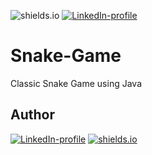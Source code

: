 ![shields.io](https://img.shields.io/badge/MADE%20WITH-Java-green)
[![LinkedIn-profile](https://img.shields.io/badge/LinkedIn-Divyani-blue.svg)](https://www.linkedin.com/in/divyani-panda-5a8345194/)

# Snake-Game
Classic Snake Game using Java

## Author
[![LinkedIn-profile](https://img.shields.io/badge/LinkedIn-Profile-teal.svg)](https://www.linkedin.com/in/divyani-panda-5a8345194/)
[![shields.io](https://img.shields.io/badge/Website-divyanipanda.com-orange)](https://www.divyanipanda.com/)

